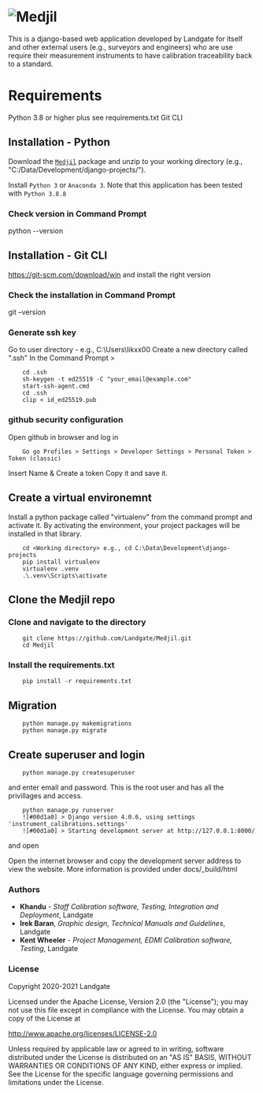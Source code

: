 # ![Medjil](https://github.com/Landgate/Medjil/blob/main/assets/logo.png)

This is a django-based web application developed by Landgate for itself and other external users (e.g., surveyors and engineers) who are use require their measurement instruments to have calibration traceability back to a standard.

# Requirements

Python 3.8 or higher plus see requirements.txt
Git CLI

## Installation - Python

Download the [```Medjil```](https://github.com/Landgate/Medjil/archive/refs/heads/main.zip) package and unzip to your working directory (e.g., "C:/Data/Development/django-projects/"). 

Install ```Python 3``` or ```Anaconda 3```. Note that this application has been tested with ```Python 3.8.8```

### Check version in Command Prompt
python --version 

## Installation - Git CLI
https://git-scm.com/download/win and install the right version 

### Check the installation in Command Prompt
git –version

### Generate ssh key
Go to user directory - e.g., C:\Users\likxx00
Create a new directory called ".ssh"
In the Command Prompt > 
``` 
    cd .ssh
    sh-keygen -t ed25519 -C "your_email@example.com"
    start-ssh-agent.cmd
    cd .ssh 
    clip < id_ed25519.pub
```

### github security configuration
Open github in browser and log in 
```
    Go go Profiles > Settings > Developer Settings > Personal Token > Token (classic) 
```
Insert Name & Create a token
Copy it and save it. 

## Create a virtual environemnt
Install a python package called "virtualenv" from the command prompt and activate it. 
By activating the environment, your project packages will be installed in that library. 

```
    cd <Working directory> e.g., cd C:\Data\Development\django-projects
    pip install virtualenv 
    virtualenv .venv
    .\.venv\Scripts\activate
```
## Clone the Medjil repo 
### Clone and navigate to the directory
```
    git clone https://github.com/Landgate/Medjil.git
    cd Medjil
```
### Install the requirements.txt
```
	pip install -r requirements.txt
```

## Migration

```
	python manage.py makemigrations
    python manage.py migrate
```

## Create superuser and login
```
    python manage.py createsuperuser
```
and enter email and password. This is the root user and has all the privillages and access. 

``` 
    python manage.py runserver
    ![#00d1a0] > Django version 4.0.6, using settings 'instrument_calibrations.settings'
    ![#00d1a0] > Starting development server at http://127.0.0.1:8000/
```
and open 

Open the internet browser and copy the development server address to view the website. More information is provided under docs/_build/html

### Authors


* **Khandu** - *Staff Calibration software, Testing, Integration and Deployment*, Landgate
* **Irek Baran**, *Graphic design, Technical Manuals and Guidelines*, Landgate
* **Kent Wheeler** - *Project Management, EDMI Calibration software, Testing*, Landgate


### License

Copyright 2020-2021 Landgate

Licensed under the Apache License, Version 2.0 (the "License"); you may not use this file except in compliance with the License. You may obtain a copy of the License at

http://www.apache.org/licenses/LICENSE-2.0

Unless required by applicable law or agreed to in writing, software distributed under the License is distributed on an "AS IS" BASIS, WITHOUT WARRANTIES OR CONDITIONS OF ANY KIND, either express or implied. See the License for the specific language governing permissions and limitations under the License.
